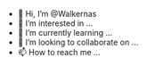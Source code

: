 - 👋 Hi, I’m @Walkernas
- 👀 I’m interested in ...
- 🌱 I’m currently learning ...
- 💞️ I’m looking to collaborate on ...
- 📫 How to reach me ...

<!---
Walkernas/Walkernas is a ✨ special ✨ repository because its `README.md` (this file) appears on your GitHub profile.
You can click the Preview link to take a look at your changes.
--->
